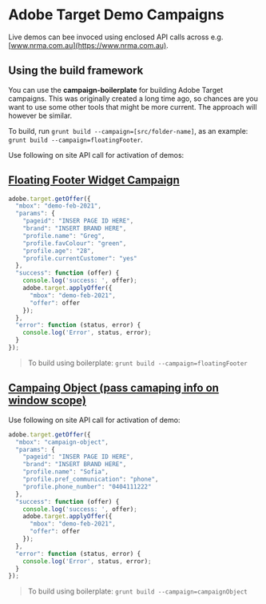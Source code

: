 # Adobe Target Demo Campaigns

Live demos can bee invoced using enclosed API calls across e.g. [www.nrma.com.au](https://www.nrma.com.au).

## Using the build framework

You can use the **campaign-boilerplate** for building Adobe Target campaigns. This was originally created a long time ago, so chances are you want to use some other tools that might be more current. The approach will however be similar.

To build, run `grunt build --campaign=[src/folder-name]`, as an example: `grunt build --campaign=floatingFooter`.

Use following on site API call for activation of demos:

## [Floating Footer Widget Campaign](#floatingFooter)

```javascript
adobe.target.getOffer({
  "mbox": "demo-feb-2021",
  "params": {
    "pageid": "INSER PAGE ID HERE",
    "brand": "INSERT BRAND HERE",
    "profile.name": "Greg",
    "profile.favColour": "green",
    "profile.age": "28",
    "profile.currentCustomer": "yes"
  },
  "success": function (offer) {
    console.log('success: ', offer);
    adobe.target.applyOffer({
      "mbox": "demo-feb-2021",
      "offer": offer
    });
  },
  "error": function (status, error) {
    console.log('Error', status, error);
  }
});
```

> To build using boilerplate: `grunt build --campaign=floatingFooter`

## [Campaing Object (pass camaping info on window scope)](#campaignObject)

Use following on site API call for activation of demo:

```javascript
adobe.target.getOffer({
  "mbox": "campaign-object",
  "params": {
    "pageid": "INSER PAGE ID HERE",
    "brand": "INSERT BRAND HERE",
    "profile.name": "Sofia",
    "profile.pref_communication": "phone",
    "profile.phone_number": "0404111222"
  },
  "success": function (offer) {
    console.log('success: ', offer);
    adobe.target.applyOffer({
      "mbox": "demo-feb-2021",
      "offer": offer
    });
  },
  "error": function (status, error) {
    console.log('Error', status, error);
  }
});
```

> To build using boilerplate: `grunt build --campaign=campaignObject`
